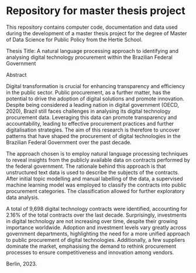 # Repository for master thesis project

This repository contains computer code, documentation and data used during the development of a master thesis project for the degree of Master of Data Science for Public Policy from the Hertie School. 

Thesis Title: A natural language processing approach to identifying and analysing digital technology procurement within the Brazilian Federal Government  

Abstract 

Digital transformation is crucial for enhancing transparency and efficiency in the public sector. Public procurement, as a further matter,  has the potential to drive the adoption of digital solutions and promote innovation. Despite being considered a leading nation in digital government (OECD, 2020), Brazil still faces challenges in analysing its digital technology procurement data. Leveraging this data can promote transparency and accountability, leading to effective procurement practices and further digitalisation strategies. The aim of this research is therefore to uncover patterns that have shaped the procurement of digital technologies in the Brazilian Federal Government over the past decade.

The approach chosen is to employ natural language processing techniques to reveal insights from the publicly available data on contracts performed by the federal government. The rationale behind this approach is that unstructured text data is used to describe the subjects of the contracts. After initial topic modelling and manual labelling of the data, a supervised machine learning model was employed to classify the contracts into public procurement categories. The classification allowed for further exploratory data analysis.

A total of 9,698 digital technology contracts were identified, accounting for 2.16% of the total contracts over the last decade. Surprisingly, investments in digital technology are not increasing over time, despite their growing importance worldwide. Adoption and investment levels vary greatly across government departments, highlighting the need for a more unified approach to public procurement of digital technologies. Additionally, a few suppliers dominate the market, emphasising the demand to rethink procurement processes to ensure competitiveness and innovation among vendors.

Berlin, 2023.
